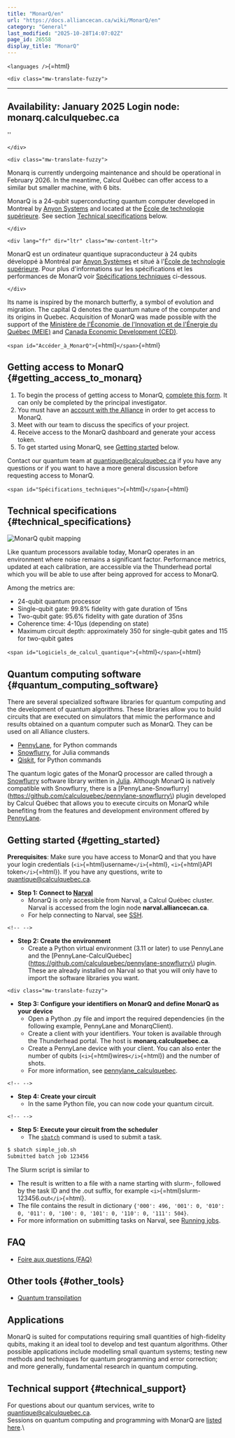```yaml
---
title: "MonarQ/en"
url: "https://docs.alliancecan.ca/wiki/MonarQ/en"
category: "General"
last_modified: "2025-10-28T14:07:02Z"
page_id: 26558
display_title: "MonarQ"
---
```


`<languages />`{=html}

```{=html}
<div class="mw-translate-fuzzy">
```
  ----------------------------------------
  Availability: January 2025
  Login node: **monarq.calculquebec.ca**
  ----------------------------------------

\'\'

```{=html}
</div>
```
```{=html}
<div class="mw-translate-fuzzy">
```
Monarq is currently undergoing maintenance and should be operational in February 2026. In the meantime, Calcul Québec can offer access to a similar but smaller machine, with 6 bits.

MonarQ is a 24-qubit superconducting quantum computer developed in Montreal by [Anyon Systems](https://anyonsys.com/) and located at the [École de technologie supérieure](http://www.etsmtl.ca/). See section [Technical specifications](https://docs.alliancecan.ca/MonarQ/en#Technical_specifications "wikilink") below.

```{=html}
</div>
```
```{=html}
<div lang="fr" dir="ltr" class="mw-content-ltr">
```
MonarQ est un ordinateur quantique supraconducteur à 24 qubits développé à Montréal par [Anyon Systèmes](https://anyonsys.com/) et situé à l\'[École de technologie supérieure](http://www.etsmtl.ca/). Pour plus d\'informations sur les spécifications et les performances de MonarQ voir [Spécifications techniques](https://docs.alliancecan.ca/#Spécifications_techniques "wikilink") ci-dessous.

```{=html}
</div>
```
Its name is inspired by the monarch butterfly, a symbol of evolution and migration. The capital Q denotes the quantum nature of the computer and its origins in Quebec. Acquisition of MonarQ was made possible with the support of the [Ministère de l\'Économie, de l\'Innovation et de l\'Énergie du Québec (MEIE)](https://www.economie.gouv.qc.ca/) and [Canada Economic Development (CED)](https://ced.canada.ca/en/ced-home/).

`<span id="Accéder_à_MonarQ">`{=html}`</span>`{=html}

## Getting access to MonarQ {#getting_access_to_monarq}

1.  To begin the process of getting access to MonarQ, [complete this form](https://forms.gle/zH1a3oB4SGvSjAwh7). It can only be completed by the principal investigator.
2.  You must have an [account with the Alliance](https://alliancecan.ca/en/services/advanced-research-computing/account-management/apply-account) in order to get access to MonarQ.
3.  Meet with our team to discuss the specifics of your project.
4.  Receive access to the MonarQ dashboard and generate your access token.
5.  To get started using MonarQ, see [ Getting started](https://docs.alliancecan.ca/MonarQ/en#Getting_started "wikilink") below.

Contact our quantum team at <quantique@calculquebec.ca> if you have any questions or if you want to have a more general discussion before requesting access to MonarQ.

`<span id="Spécifications_techniques">`{=html}`</span>`{=html}

## Technical specifications {#technical_specifications}

![MonarQ qubit mapping](https://docs.alliancecan.ca/QPU.png "MonarQ qubit mapping")

Like quantum processors available today, MonarQ operates in an environment where noise remains a significant factor. Performance metrics, updated at each calibration, are accessible via the Thunderhead portal which you will be able to use after being approved for access to MonarQ.

Among the metrics are:

-   24-qubit quantum processor
-   Single-qubit gate: 99.8% fidelity with gate duration of 15ns
-   Two-qubit gate: 95.6% fidelity with gate duration of 35ns
-   Coherence time: 4-10μs (depending on state)
-   Maximum circuit depth: approximately 350 for single-qubit gates and 115 for two-qubit gates

`<span id="Logiciels_de_calcul_quantique">`{=html}`</span>`{=html}

## Quantum computing software {#quantum_computing_software}

There are several specialized software libraries for quantum computing and the development of quantum algorithms. These libraries allow you to build circuits that are executed on simulators that mimic the performance and results obtained on a quantum computer such as MonarQ. They can be used on all Alliance clusters.

-   [PennyLane](https://docs.alliancecan.ca/PennyLane/en "wikilink"), for Python commands
-   [Snowflurry](https://docs.alliancecan.ca/Snowflurry/en "wikilink"), for Julia commands
-   [Qiskit](https://docs.alliancecan.ca/Qiskit/fr "wikilink"), for Python commands

The quantum logic gates of the MonarQ processor are called through a [Snowflurry](https://docs.alliancecan.ca/Snowflurry/en "wikilink") software library written in [Julia](https://docs.alliancecan.ca/Julia "wikilink"). Although MonarQ is natively compatible with Snowflurry, there is a [PennyLane-Snowflurry](https://github.com/calculquebec/pennylane-snowflurry\) plugin developed by Calcul Québec that allows you to execute circuits on MonarQ while benefiting from the features and development environment offered by [PennyLane](https://docs.alliancecan.ca/PennyLane/en "wikilink").

## Getting started {#getting_started}

**Prerequisites**: Make sure you have access to MonarQ and that you have your login credentials (`<i>`{=html}username`</i>`{=html}, `<i>`{=html}API token`</i>`{=html}). If you have any questions, write to <quantique@calculquebec.ca>.

-   **Step 1: Connect to [Narval](https://docs.alliancecan.ca/Narval/en "wikilink")**
    -   MonarQ is only accessible from Narval, a Calcul Québec cluster. Narval is accessed from the login node **narval.alliancecan.ca**.
    -   For help connecting to Narval, see [SSH](https://docs.alliancecan.ca/SSH/en "wikilink").

```{=html}
<!-- -->
```
-   **Step 2: Create the environment**
    -   Create a Python virtual environment (3.11 or later) to use PennyLane and the [PennyLane-CalculQuébec](https://github.com/calculquebec/pennylane-snowflurry\) plugin. These are already installed on Narval so that you will only have to import the software libraries you want.

```{=html}
<div class="mw-translate-fuzzy">
```
-   **Step 3: Configure your identifiers on MonarQ and define MonarQ as your device**
    -   Open a Python .py file and import the required dependencies (in the following example, PennyLane and MonarqClient).
    -   Create a client with your identifiers. Your token is available through the Thunderhead portal. The host is **monarq.calculquebec.ca**.
    -   Create a PennyLane device with your client. You can also enter the number of qubits (`<i>`{=html}wires`</i>`{=html}) and the number of shots.
    -   For more information, see [pennylane_calculquebec](https://github.com/calculquebec/pennylane-calculquebec/blob/main/doc/getting_started.ipynb).

```{=html}
<!-- -->
```
-   **Step 4: Create your circuit**
    -   In the same Python file, you can now code your quantum circuit.

```{=html}
<!-- -->
```
-   **Step 5: Execute your circuit from the scheduler**
    -   The [`sbatch`](https://slurm.schedmd.com/sbatch.html) command is used to submit a task.

``` bash
$ sbatch simple_job.sh
Submitted batch job 123456
```

The Slurm script is similar to

-   The result is written to a file with a name starting with slurm-, followed by the task ID and the .out suffix, for example `<i>`{=html}slurm-123456.out`</i>`{=html}.
-   The file contains the result in dictionary `{'000': 496, '001': 0, '010': 0, '011': 0, '100': 0, '101': 0, '110': 0, '111': 504}`.
-   For more information on submitting tasks on Narval, see [Running jobs](https://docs.alliancecan.ca/Running_jobs "wikilink").

## FAQ

-   [Foire aux questions (FAQ)](https://docs.google.com/document/d/13sfHwJTo5tcmzCZQqeDmAw005v8I5iFeKp3Xc_TdT3U/edit?tab=t.0)

## Other tools {#other_tools}

-   [Quantum transpilation](https://docs.alliancecan.ca/Transpileur_quantique/en "wikilink")

## Applications

MonarQ is suited for computations requiring small quantities of high-fidelity qubits, making it an ideal tool to develop and test quantum algorithms. Other possible applications include modelling small quantum systems; testing new methods and techniques for quantum programming and error correction; and more generally, fundamental research in quantum computing.

## Technical support {#technical_support}

For questions about our quantum services, write to <quantique@calculquebec.ca>.\
Sessions on quantum computing and programming with MonarQ are [listed here](https://www.eventbrite.com/o/calcul-quebec-8295332683).\
